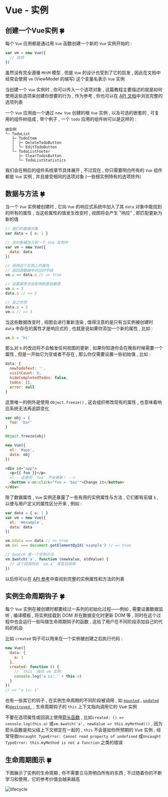 # Vue - 实例










<extoc></extoc>

## 创建一个Vue实例  🍀

每个 `Vue` 应用都是通过用 `Vue` 函数创建一个新的 `Vue` 实例开始的 : 

```javascript
var vm = new Vue({
  // 选项
})
```

虽然没有完全遵循 `MVVM` 模型 , 但是 `Vue` 的设计也受到了它的启发 , 因此在文档中经常会使用 `vm` (ViewModel 的缩写) 这个变量名表示 `Vue` 实例

当创建一个 `Vue` 实例时 , 你可以传入一个选项对象 , 这篇教程主要描述的就是如何使用这些选项来创建你想要的行为 , 作为参考 , 你也可以在 [API 文档](https://vuejs.org/v2/api/index.html)中浏览完整的选项列表

一个 `Vue` 应用由一个通过 `new Vue` 创建的根 `Vue` 实例 , 以及可选的嵌套的 , 可复用的组件树组成 , 举个例子 , 一个 `todo` 应用的组件树可以是这样的 : 

```
根实例
└─ TodoList
   ├─ TodoItem
   │  ├─ DeleteTodoButton
   │  └─ EditTodoButton
   └─ TodoListFooter
      ├─ ClearTodosButton
      └─ TodoListStatistics
```

我们会在稍后的组件系统章节具体展开 , 不过现在 , 你只需要明白所有的 `Vue` 组件都是 `Vue` 实例 , 并且接受相同的选项对象 (一些根实例特有的选项除外)

## 数据与方法  🍀

当一个 `Vue` 实例被创建时 , 它向 `Vue` 的响应式系统中加入了其 `data` 对象中能找到的所有的属性 , 当这些属性的值发生改变时 , 视图将会产生 "响应" , 即匹配更新为新的值

```javascript
// 我们的数据对象
var data = { a: 1 }

// 该对象被加入到一个 Vue 实例中
var vm = new Vue({
  data: data
})

// 获得这个实例上的属性
// 返回源数据中对应的字段
vm.a == data.a // => true

// 设置属性也会影响到原始数据
vm.a = 2
data.a // => 2

// 反之亦然
data.a = 3
vm.a // => 3
```

当这些数据改变时 , 视图会进行重新渲染 , 值得注意的是只有当实例被创建时 `data` 中存在的属性才是响应式的 , 也就是说如果你添加一个新的属性 , 比如 : 

```javascript
vm.b = 'hi'
```

那么对 `b` 的改动将不会触发任何视图的更新 , 如果你知道你会在晚些时候需要一个属性 , 但是一开始它为空或者不存在 , 那么你仅需要设置一些初始值 , 比如 : 

```javascript
data: {
  newTodoText: '',
  visitCount: 0,
  hideCompletedTodos: false,
  todos: [],
  error: null
}
```

这里唯一的例外是使用 `Object.freeze()` , 这会组织修改现有的属性 , 也意味着响应系统无法再追踪变化

```javascript
var obj = {
  foo: 'bar'
}

Object.freeze(obj)

new Vue({
  el: '#app',
  data: obj
})
```

```html
<div id="app">
  <p>{{ foo }}</p>
  <!-- 这里的 `foo` 不会更新！ -->
  <button v-on:click="foo = 'baz'">Change it</button>
</div>
```

除了数据属性 , `Vue` 实例还暴露了一些有用的实例属性与方法 , 它们都有前缀 `$` , 以便与用户定义的属性区分开来 , 例如 : 

```javascript
var data = { a: 1 }
var vm = new Vue({
  el: '#example',
  data: data
})

vm.$data === data // => true
vm.$el === document.getElementById('example') // => true

// $watch 是一个实例方法
vm.$watch('a', function (newValue, oldValue) {
  // 这个回调将在 `vm.a` 改变后调用
})
```

以后你可以在 [API 参考](https://cn.vuejs.org/v2/api/#实例属性)中查阅到完整的实例属性和方法的列表 

## 实例生命周期钩子  🍀

每个 `Vue` 实例在被创建时都要经过一系列的初始化过程——例如 , 需要设置数据监听 , 编译模板 , 将实例挂载到 DOM 并在数据变化时更新 DOM 等 , 同时在这个过程中也会运行一些叫做生命周期钩子的函数 , 这给了用户在不同阶段添加自己的代码的机会

比如 `created` 钩子可以用来在一个实例被创建之后执行代码 : 

```javascript
new Vue({
  data: {
    a: 1
  },
  created: function () {
    // `this` 指向 vm 实例
    console.log('a is: ' + this.a)
  }
})
// => "a is: 1"
```

也有一些其它的钩子 , 在实例生命周期的不同阶段被调用 , 如 [`mounted`](https://cn.vuejs.org/v2/api/#mounted) , [`updated`](https://cn.vuejs.org/v2/api/#updated) 和[`destroyed `](https://cn.vuejs.org/v2/api/#destroyed) , 生命周期钩子的 `this` 上下文指向调用它的 Vue 实例

不要在选项属性或回调上使用[箭头函数](https://developer.mozilla.org/zh-CN/docs/Web/JavaScript/Reference/Functions/Arrow_functions) , 比如`created: () => console.log(this.a)` 或`vm.$watch('a', newValue => this.myMethod())` , 因为箭头函数是和父级上下文绑定在一起的 , `this` 不会是如你所预期的 Vue 实例 , 经常导致`Uncaught TypeError: Cannot read property of undefined` 或`Uncaught TypeError: this.myMethod is not a function` 之类的错误

## 生命周期图示  🍀

下图展示了实例的生命周期 , 你不需要立马弄明白所有的东西 , 不过随着你的不断学习和使用，它的参考价值会越来越高

![lifecycle](D:\桌面\lifecycle.png)

















